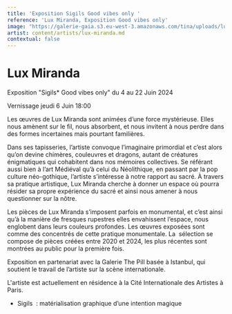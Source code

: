 ```yaml
---
title: 'Exposition Sigils Good vibes only '
reference: 'Lux Miranda, Exposition Good vibes only'
image: "https://galerie-gaia.s3.eu-west-3.amazonaws.com/tina/uploads/lux miranda/GAIÌ\x88A_A5_LUX_MIRANDA_VERSO-1.jpg"
artist: content/artists/lux-miranda.md
contextual: false
---
```


# Lux Miranda

Exposition "Sigils\* Good vibes only" du 4 au 22 Juin 2024

Vernissage jeudi 6 Juin 18:00

Les œuvres de Lux Miranda sont animées d’une force mystérieuse. Elles nous amènent sur le
fil, nous absorbent, et nous invitent à nous perdre dans des formes incertaines mais pourtant familières.

Dans ses tapisseries, l’artiste convoque l’imaginaire primordial et c’est alors qu’on devine chimères, couleuvres et dragons, autant de créatures énigmatiques qui cohabitent dans nos mémoires collectives. Se référant aussi bien à l’art Médiéval qu’à celui du Néolithique, en passant par la pop culture néo-gothique, l’artiste s’intéresse à notre rapport au sacré. À travers sa pratique artistique, Lux Miranda cherche à donner un espace où pourra résider sa propre expérience du sacré et ainsi nous amener à nous questionner sur la nôtre. 

Les pièces de Lux Miranda s’imposent parfois en monumental, et c’est ainsi qu’à la manière de fresques rupestres elles envahissent l’espace, nous englobent dans leurs couleurs profondes. Les œuvres exposées sont comme des concentrés de cette pratique monumentale. La  sélection se compose de pièces créées entre 2020 et 2024, les plus récentes sont montrées au public pour la première fois.

Exposition en partenariat avec la Galerie The Pill basée à Istanbul, qui soutient le travail de l’artiste sur la scène internationale.

L'artiste est actuellement en résidence à la Cité Internationale des Artistes à Paris.

* Sigils  : matérialisation graphique d’une intention magique
